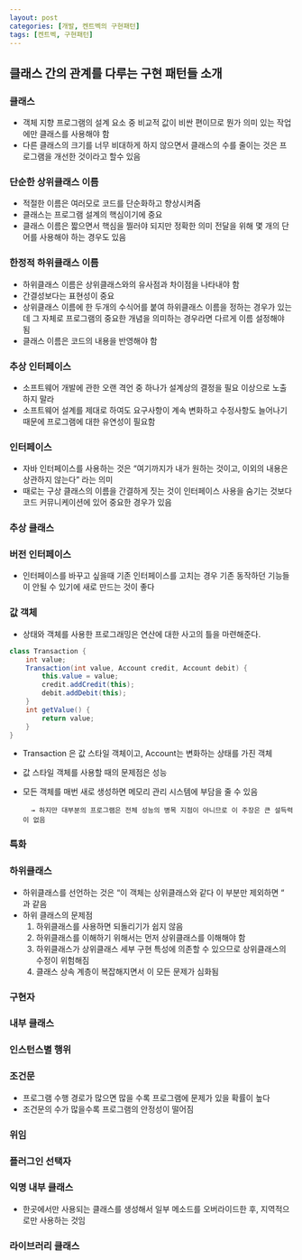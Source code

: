 ```yaml
---
layout: post
categories: [개발, 켄트벡의 구현패턴]
tags: [켄트벡, 구현패턴]
---
```

## 클래스 간의 관계를 다루는 구현 패턴들 소개

### 클래스

- 객체 지향 프로그램의 설계 요소 중 비교적 값이 비싼 편이므로 뭔가 의미 있는 작업에만 클래스를 사용해야 함
- 다른 클래스의 크기를 너무 비대하게 하지 않으면서 클래스의 수를 줄이는 것은 프로그램을 개선한 것이라고 할수 있음

### 단순한 상위클래스 이름

- 적절한 이름은 여러모로 코드를 단순화하고 향상시켜줌
- 클래스는 프로그램 설계의 핵심이기에 중요
- 클래스 이름은 짧으면서 핵심을 찔러야 되지만 정확한 의미 전달을 위해 몇 개의 단어를 사용해야 하는 경우도 있음

### 한정적 하위클래스 이름

- 하위클래스 이름은 상위클래스와의 유사점과 차이점을 나타내야 함
- 간결성보다는 표현성이 중요
- 상위클래스 이름에 한 두개의 수식어를 붙여 하위클래스 이름을 정하는 경우가 있는데 그 자체로 프로그램의 중요한 개념을 의미하는 경우라면 다르게 이름 설정해야 됨
- 클래스 이름은 코드의 내용을 반영해야 함

### 추상 인터페이스

- 소프트웨어 개발에 관한 오랜 격언 중 하나가 설계상의 결정을 필요 이상으로 노출하지 말라
- 소프트웨어 설계를 제대로 하여도 요구사항이 계속 변화하고 수정사항도 늘어나기 때문에 프로그램에 대한 유연성이 필요함

### 인터페이스

- 자바 인터페이스를 사용하는 것은 “여기까지가 내가 원하는 것이고, 이외의 내용은 상관하지 않는다” 라는 의미
- 때로는 구상 클래스의 이름을 간결하게 짓는 것이 인터페이스 사용을 숨기는 것보다 코드 커뮤니케이션에 있어 중요한 경우가 있음

### 추상 클래스

### 버전 인터페이스

- 인터페이스를 바꾸고 싶을때 기존 인터페이스를 고치는 경우 기존 동작하던 기능들이 안될 수 있기에 새로 만드는 것이 좋다

### 값 객체

- 상태와 객체를 사용한 프로그래밍은 연산에 대한 사고의 틀을 마련해준다.

```java
class Transaction {
	int value;
	Transaction(int value, Account credit, Account debit) {
		this.value = value;
		credit.addCredit(this);
		debit.addDebit(this);
	}
	int getValue() {
		return value;
	}
}
```

- Transaction 은 값 스타일 객체이고, Account는 변화하는 상태를 가진 객체
- 값 스타일 객체를 사용할 때의 문제점은 성능
- 모든 객체를 매번 새로 생성하면 메모리 관리 시스템에 부담을 줄 수 있음

        → 하지만 대부분의 프로그램은 전체 성능의 병목 지점이 아니므로 이 주장은 큰 설득력이 없음


### 특화

### 하위클래스

- 하위클래스를 선언하는 것은 “이 객체는 상위클래스와 같다 이 부분만 제외하면 “ 과 같음
- 하위 클래스의 문제점
  1. 하위클래스를 사용하면 되돌리기가 쉽지 않음
  2. 하위클래스를 이해하기 위해서는 먼저 상위클래스를 이해해야 함
  3. 하위클래스가 상위클래스 세부 구현 특성에 의존할 수 있으므로 상위클래스의 수정이 위험해짐
  4. 클래스 상속 계층이 복잡해지면서 이 모든 문제가 심화됨

### 구현자

### 내부 클래스

### 인스턴스별 행위

### 조건문

- 프로그램 수행 경로가 많으면 많을 수록 프로그램에 문제가 있을 확률이 높다
- 조건문의 수가 많을수록 프로그램의 안정성이 떨어짐

### 위임

### 플러그인 선택자

### 익명 내부 클래스

- 한곳에서만 사용되는 클래스를 생성해서 일부 메소드를 오버라이드한 후, 지역적으로만 사용하는 것임

### 라이브러리 클래스
